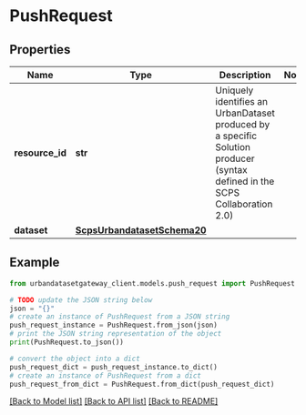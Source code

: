 # PushRequest


## Properties

Name | Type | Description | Notes
------------ | ------------- | ------------- | -------------
**resource_id** | **str** | Uniquely identifies an UrbanDataset produced by a specific Solution producer (syntax defined in the SCPS Collaboration 2.0) | 
**dataset** | [**ScpsUrbandatasetSchema20**](ScpsUrbandatasetSchema20.md) |  | 

## Example

```python
from urbandatasetgateway_client.models.push_request import PushRequest

# TODO update the JSON string below
json = "{}"
# create an instance of PushRequest from a JSON string
push_request_instance = PushRequest.from_json(json)
# print the JSON string representation of the object
print(PushRequest.to_json())

# convert the object into a dict
push_request_dict = push_request_instance.to_dict()
# create an instance of PushRequest from a dict
push_request_from_dict = PushRequest.from_dict(push_request_dict)
```
[[Back to Model list]](../README.md#documentation-for-models) [[Back to API list]](../README.md#documentation-for-api-endpoints) [[Back to README]](../README.md)


